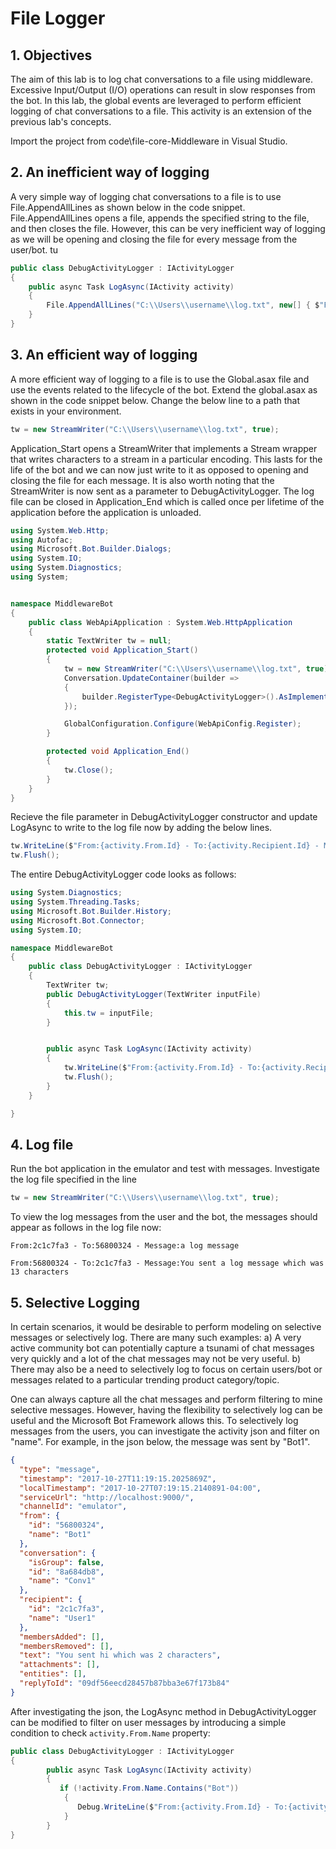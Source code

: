 # File Logger

## 1.	Objectives

The aim of this lab is to log chat conversations to a file using middleware. Excessive Input/Output (I/O) operations can result in slow responses from the bot. In this lab, the global events are leveraged to perform efficient logging of chat conversations to a file. This activity is an extension of the previous lab's concepts.

Import the project from code\file-core-Middleware in Visual Studio.

## 2. An inefficient way of logging

A very simple way of logging chat conversations to a file is to use File.AppendAllLines as shown below in the code snippet. File.AppendAllLines opens a file, appends the specified string to the file, and then closes the file. However, this can be very inefficient way of logging as we will be opening and closing the file for every message from the user/bot.
tu
````C#
public class DebugActivityLogger : IActivityLogger
{
    public async Task LogAsync(IActivity activity)
    {
        File.AppendAllLines("C:\\Users\\username\\log.txt", new[] { $"From:{activity.From.Id} - To:{activity.Recipient.Id} - Message:{activity.AsMessageActivity().Text}" });
    }
}
````

## 3.	An efficient way of logging

A more efficient way of logging to a file is to use the Global.asax file and use the events related to the lifecycle of the bot. Extend the global.asax as shown in the code snippet below. Change the below line to a path that exists in your environment.

````C# 
tw = new StreamWriter("C:\\Users\\username\\log.txt", true);
````

Application_Start opens a StreamWriter that implements a Stream wrapper that writes characters to a stream in a particular encoding. This lasts for the life of the bot and we can now just write to it as opposed to opening and closing the file for each message. It is also worth noting that the StreamWriter is now sent as a parameter to DebugActivityLogger. The log file can be closed in Application_End which is called once per lifetime of the application before the application is unloaded.

````C#
using System.Web.Http;
using Autofac;
using Microsoft.Bot.Builder.Dialogs;
using System.IO;
using System.Diagnostics;
using System;


namespace MiddlewareBot
{
    public class WebApiApplication : System.Web.HttpApplication
    {
        static TextWriter tw = null;
        protected void Application_Start()
        {
            tw = new StreamWriter("C:\\Users\\username\\log.txt", true);
            Conversation.UpdateContainer(builder =>
            {
                builder.RegisterType<DebugActivityLogger>().AsImplementedInterfaces().InstancePerDependency().WithParameter("inputFile", tw);
            });

            GlobalConfiguration.Configure(WebApiConfig.Register);
        }

        protected void Application_End()
        {
            tw.Close();
        }
    }
}
````

Recieve the file parameter in DebugActivityLogger constructor and update LogAsync to write to the log file now by adding the below lines.

````C#
tw.WriteLine($"From:{activity.From.Id} - To:{activity.Recipient.Id} - Message:{activity.AsMessageActivity().Text}", true);
tw.Flush();
````

The entire DebugActivityLogger code looks as follows:

````C#
using System.Diagnostics;
using System.Threading.Tasks;
using Microsoft.Bot.Builder.History;
using Microsoft.Bot.Connector;
using System.IO;

namespace MiddlewareBot
{    
    public class DebugActivityLogger : IActivityLogger
    {
        TextWriter tw;
        public DebugActivityLogger(TextWriter inputFile)
        {
            this.tw = inputFile;
        }


        public async Task LogAsync(IActivity activity)
        {
            tw.WriteLine($"From:{activity.From.Id} - To:{activity.Recipient.Id} - Message:{activity.AsMessageActivity().Text}", true);
            tw.Flush();
        }
    }

}
````

## 4. Log file

Run the bot application in the emulator and test with messages. Investigate the log file specified in the line

````C# 
tw = new StreamWriter("C:\\Users\\username\\log.txt", true);
````

To view the log messages from the user and the bot, the messages should appear as follows in the log file now:

````From:2c1c7fa3 - To:56800324 - Message:a log message````

````From:56800324 - To:2c1c7fa3 - Message:You sent a log message which was 13 characters````

## 5. Selective Logging

In certain scenarios, it would be desirable to perform modeling on selective messages or selectively log. There are many such examples: a) A very active community bot can potentially capture a tsunami of chat messages very quickly and a lot of the chat messages may not be very useful. b) There may also be a need to selectively log to focus on certain users/bot or messages related to a particular trending product category/topic.

One can always capture all the chat messages and perform filtering to mine selective messages. However, having the flexibility to selectively log can be useful and the Microsoft Bot Framework allows this. To selectively log messages from the users, you can investigate the activity json and filter on "name". For example, in the json below, the message was sent by "Bot1".

```json
{
  "type": "message",
  "timestamp": "2017-10-27T11:19:15.2025869Z",
  "localTimestamp": "2017-10-27T07:19:15.2140891-04:00",
  "serviceUrl": "http://localhost:9000/",
  "channelId": "emulator",
  "from": {
    "id": "56800324",
    "name": "Bot1"
  },
  "conversation": {
    "isGroup": false,
    "id": "8a684db8",
    "name": "Conv1"
  },
  "recipient": {
    "id": "2c1c7fa3",
    "name": "User1"
  },
  "membersAdded": [],
  "membersRemoved": [],
  "text": "You sent hi which was 2 characters",
  "attachments": [],
  "entities": [],
  "replyToId": "09df56eecd28457b87bba3e67f173b84"
}
```
After investigating the json, the LogAsync method in DebugActivityLogger can be modified to filter on user messages by introducing a simple condition to check ````activity.From.Name```` property:

````C#
public class DebugActivityLogger : IActivityLogger
{
        public async Task LogAsync(IActivity activity)
        {
           if (!activity.From.Name.Contains("Bot"))
            {
               Debug.WriteLine($"From:{activity.From.Id} - To:{activity.Recipient.Id} - Message:{activity.AsMessageActivity()?.Text}");
            }
        }
}
````